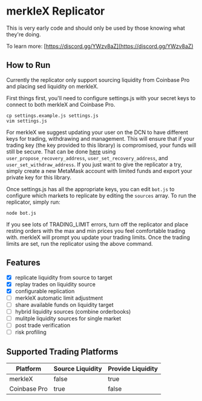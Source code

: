 # merkleX Replicator

This is very early code and should only be used by those knowing what they're doing.

To learn more: [https://discord.gg/YWzv8aZ](https://discord.gg/YWzv8aZ)


## How to Run

Currently the replicator only support sourcing liquidity from Coinbase Pro and placing sed liquidity on merkleX.

First things first, you'll need to configure settings.js with your secret keys to connect to both merkleX and Coinbase Pro.

```
cp settings.example.js settings.js
vim settings.js
```

For merkleX we suggest updating your user on the DCN to have different keys for trading, withdrawing and management. This will ensure that if your trading key (the key provided to this library) is compromised, your funds will still be secure. That can be done [here](https://etherscan.io/address/0x84f6451efe944ba67bedb8e0cf996fa1feb4031d#writeContract) using `user_propose_recovery_address`, `user_set_recovery_address`, and `user_set_withdraw_address`. If you just want to give the replicator a try, simply create a new MetaMask account with limited funds and export your private key for this library.

Once settings.js has all the appropriate keys, you can edit `bot.js` to configure which markets to replicate by editing the `sources` array. To run the replicator, simply run:

```
node bot.js
```

If you see lots of TRADING\_LIMIT errors, turn off the replicator and place resting orders with the max and min prices you feel comfortable trading with. merkleX will prompt you update your trading limits. Once the trading limits are set, run the replicator using the above command.

## Features

 - [x] replicate liquidity from source to target
 - [x] replay trades on liquidity source
 - [x] configurable replication
 - [ ] merkleX automatic limit adjustment
 - [ ] share available funds on liquidity target
 - [ ] hybrid liquidity sources (combine orderbooks)
 - [ ] mulitple liquidity sources for single market
 - [ ] post trade verification
 - [ ] risk profiling

## Supported Trading Platforms

| Platform | Source Liquidity | Provide Liquidity |
| --- | --- | --- |
| merkleX | false | true |
| Coinbase Pro | true | false |

